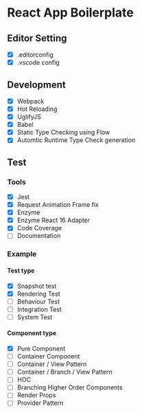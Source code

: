 # React App Boilerplate

## Editor Setting
- [x] .editorconfig
- [x] .vscode config

## Development
- [x] Webpack
- [x] Hot Reloading
- [x] UglifyJS
- [x] Babel
- [x] Static Type Checking using Flow
- [x] Automtic Runtime Type Check generation

## Test
### Tools
- [x] Jest
- [x] Request Animation Frame fix
- [x] Enzyme
- [x] Enzyme React 16 Adapter
- [x] Code Coverage
- [ ] Documentation

### Example
#### Test type
- [x] Snapshot test
- [x] Rendering Test
- [ ] Behaviour Test
- [ ] Integration Test
- [ ] System Test

#### Component type
- [x] Pure Component
- [ ] Container Component
- [ ] Container / View Pattern
- [ ] Container / Branch / View Pattern
- [ ] HOC
- [ ] Branching Higher Order Components
- [ ] Render Props
- [ ] Provider Pattern

